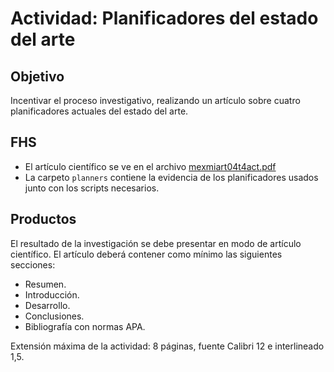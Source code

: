 # Actividad: Planificadores del estado del arte

## Objetivo

Incentivar el proceso investigativo, realizando un artículo sobre cuatro planificadores actuales del estado del arte.

## FHS

- El artículo científico se ve en el archivo [mexmiart04t4act.pdf](mexmiart04t4act.pdf)
- La carpeto `planners` contiene la evidencia de los planificadores usados junto con los scripts necesarios.

## Productos

El resultado de la investigación se debe presentar en modo de artículo científico. El artículo deberá contener como mínimo las siguientes secciones:

- Resumen.
- Introducción.
- Desarrollo.
- Conclusiones.
- Bibliografía con normas APA.

Extensión máxima de la actividad: 8 páginas, fuente Calibri 12 e interlineado 1,5.
